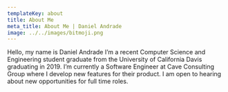 ```yaml
---
templateKey: about
title: About Me
meta_title: About Me | Daniel Andrade
image: ../../images/bitmoji.png
---
```


Hello, my name is Daniel Andrade I’m a recent Computer Science and Engineering student graduate from the University of California Davis graduating in 2019. I’m currently a Software Engineer at Cave Consulting Group where I develop new features for their product. I am open to hearing about new opportunities for full time roles.
